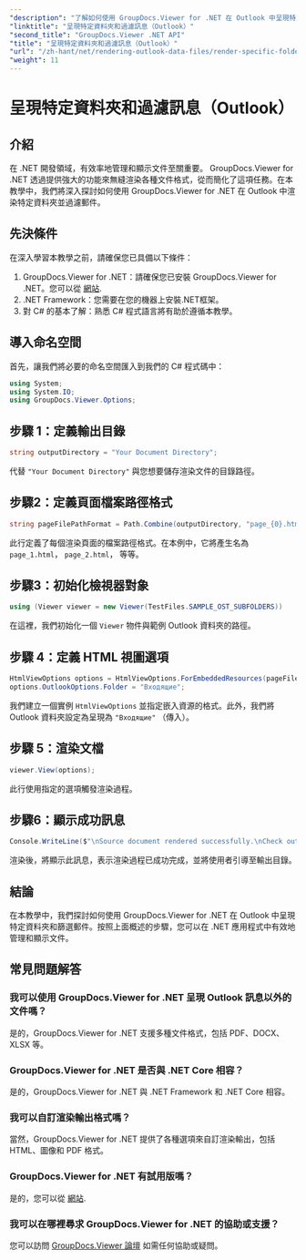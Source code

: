 ```yaml
---
"description": "了解如何使用 GroupDocs.Viewer for .NET 在 Outlook 中呈現特定資料夾並過濾郵件。簡化 .NET 應用程式中的文件管理。"
"linktitle": "呈現特定資料夾和過濾訊息（Outlook）"
"second_title": "GroupDocs.Viewer .NET API"
"title": "呈現特定資料夾和過濾訊息（Outlook）"
"url": "/zh-hant/net/rendering-outlook-data-files/render-specific-folders-and-filter-messages-outlook/"
"weight": 11
---
```


# 呈現特定資料夾和過濾訊息（Outlook）

## 介紹
在 .NET 開發領域，有效率地管理和顯示文件至關重要。 GroupDocs.Viewer for .NET 透過提供強大的功能來無縫渲染各種文件格式，從而簡化了這項任務。在本教學中，我們將深入探討如何使用 GroupDocs.Viewer for .NET 在 Outlook 中渲染特定資料夾並過濾郵件。
## 先決條件
在深入學習本教學之前，請確保您已具備以下條件：
1. GroupDocs.Viewer for .NET：請確保您已安裝 GroupDocs.Viewer for .NET。您可以從 [網站](https://releases。groupdocs.com/viewer/net/).
2. .NET Framework：您需要在您的機器上安裝.NET框架。
3. 對 C# 的基本了解：熟悉 C# 程式語言將有助於遵循本教學。

## 導入命名空間
首先，讓我們將必要的命名空間匯入到我們的 C# 程式碼中：
```csharp
using System;
using System.IO;
using GroupDocs.Viewer.Options;
```

## 步驟 1：定義輸出目錄
```csharp
string outputDirectory = "Your Document Directory";
```
代替 `"Your Document Directory"` 與您想要儲存渲染文件的目錄路徑。
## 步驟2：定義頁面檔案路徑格式
```csharp
string pageFilePathFormat = Path.Combine(outputDirectory, "page_{0}.html");
```
此行定義了每個渲染頁面的檔案路徑格式。在本例中，它將產生名為 `page_1.html`， `page_2.html`， 等等。
## 步驟3：初始化檢視器對象
```csharp
using (Viewer viewer = new Viewer(TestFiles.SAMPLE_OST_SUBFOLDERS))
```
在這裡，我們初始化一個 `Viewer` 物件與範例 Outlook 資料夾的路徑。
## 步驟 4：定義 HTML 視圖選項
```csharp
HtmlViewOptions options = HtmlViewOptions.ForEmbeddedResources(pageFilePathFormat);
options.OutlookOptions.Folder = "Входящие";
```
我們建立一個實例 `HtmlViewOptions` 並指定嵌入資源的格式。此外，我們將 Outlook 資料夾設定為呈現為 `"Входящие"` （傳入）。
## 步驟 5：渲染文檔
```csharp
viewer.View(options);
```
此行使用指定的選項觸發渲染過程。
## 步驟6：顯示成功訊息
```csharp
Console.WriteLine($"\nSource document rendered successfully.\nCheck output in {outputDirectory}.");
```
渲染後，將顯示此訊息，表示渲染過程已成功完成，並將使用者引導至輸出目錄。

## 結論
在本教學中，我們探討如何使用 GroupDocs.Viewer for .NET 在 Outlook 中呈現特定資料夾和篩選郵件。按照上面概述的步驟，您可以在 .NET 應用程式中有效地管理和顯示文件。
## 常見問題解答
### 我可以使用 GroupDocs.Viewer for .NET 呈現 Outlook 訊息以外的文件嗎？
是的，GroupDocs.Viewer for .NET 支援多種文件格式，包括 PDF、DOCX、XLSX 等。
### GroupDocs.Viewer for .NET 是否與 .NET Core 相容？
是的，GroupDocs.Viewer for .NET 與 .NET Framework 和 .NET Core 相容。
### 我可以自訂渲染輸出格式嗎？
當然，GroupDocs.Viewer for .NET 提供了各種選項來自訂渲染輸出，包括 HTML、圖像和 PDF 格式。
### GroupDocs.Viewer for .NET 有試用版嗎？
是的，您可以從 [網站](https://releases。groupdocs.com/).
### 我可以在哪裡尋求 GroupDocs.Viewer for .NET 的協助或支援？
您可以訪問 [GroupDocs.Viewer 論壇](https://forum.groupdocs.com/c/viewer/9) 如需任何協助或疑問。